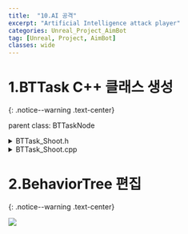 ```yaml
---
title:  "10.AI 공격"
excerpt: "Artificial Intelligence attack player"
categories: Unreal_Project_AimBot
tag: [Unreal, Project, AimBot]
classes: wide
---
```


# 1.BTTask C++ 클래스 생성
{: .notice--warning .text-center}

parent class: BTTaskNode

<details>
<summary>BTTask_Shoot.h</summary>
<div markdown="1">

```cpp
#pragma once

#include "CoreMinimal.h"
#include "BehaviorTree/BTTaskNode.h"
#include "BTTask_Shoot.generated.h"

UCLASS()
class AIMBOT_API UBTTask_Shoot : public UBTTaskNode
{
	GENERATED_BODY()

public:
	UBTTask_Shoot();

protected:
	virtual EBTNodeResult::Type ExecuteTask(UBehaviorTreeComponent& OwnerComp, uint8* NodeMemory) override;
};
```

</div>
</details>

<details>
<summary>BTTask_Shoot.cpp</summary>
<div markdown="1">

```cpp
#include "BTTask_Shoot.h"
#include "AIController.h"
#include "AimBotPlayer.h"

UBTTask_Shoot::UBTTask_Shoot()
{
    NodeName = "Shoot";
}

EBTNodeResult::Type UBTTask_Shoot::ExecuteTask(UBehaviorTreeComponent& OwnerComp, uint8* NodeMemory)
{
    Super::ExecuteTask(OwnerComp, NodeMemory);

    if (OwnerComp.GetAIOwner() == nullptr) return EBTNodeResult::Failed;

    AAimBotPlayer* Character = Cast<AAimBotPlayer>(OwnerComp.GetAIOwner()->GetPawn());

    if (Character == nullptr) return EBTNodeResult::Failed;

    Character->Shoot();
    
    return EBTNodeResult::Succeeded;
}
```

</div>
</details>

# 2.BehaviorTree 편집
{: .notice--warning .text-center}

<img src="/img/unreal/aimbot/10_aiShoot/BT.png"/>